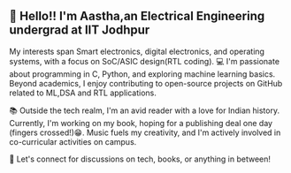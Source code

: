 ## 👋 Hello!! I'm Aastha,an Electrical Engineering undergrad at IIT Jodhpur

 My interests span Smart electronics, digital electronics, and operating systems, with a focus on SoC/ASIC design(RTL coding).
 💻 I'm passionate about programming in C, Python, and exploring machine learning basics. Beyond academics, I enjoy contributing to open-source projects on GitHub related to ML,DSA and RTL applications.

📚 Outside the tech realm, I'm an avid reader with a love for Indian history. Currently, I'm working on my book, hoping for a publishing deal one day (fingers crossed!)😁. Music fuels my creativity, and I'm actively involved in co-curricular activities on campus.

🚀 Let's connect for discussions on tech, books, or anything in between!
